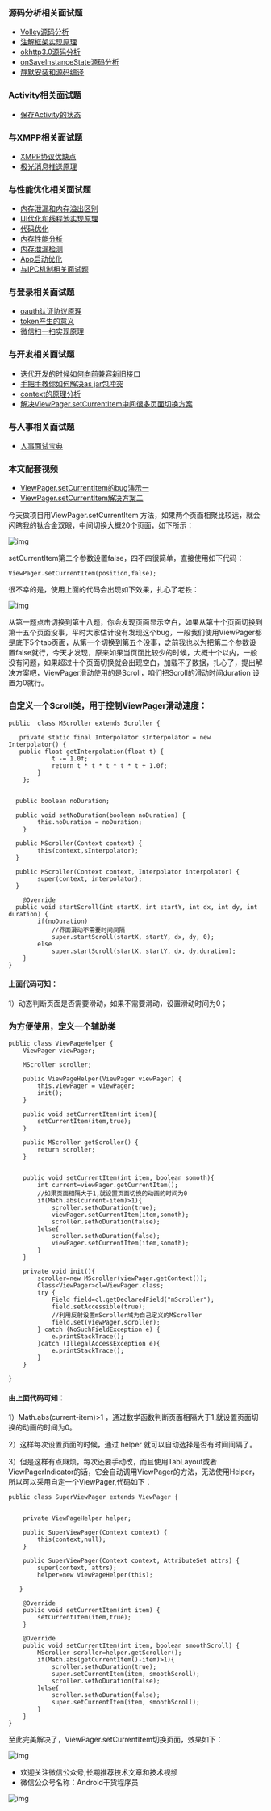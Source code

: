 ### 源码分析相关面试题

- [Volley源码分析](http://www.jianshu.com/p/ec3dc92df581)
- [注解框架实现原理](http://www.jianshu.com/p/20da6d6389e1)
- [okhttp3.0源码分析](http://www.jianshu.com/p/9ed2c2f2a52c)
- [onSaveInstanceState源码分析](http://www.jianshu.com/p/cbf9c3557d64)
- [静默安装和源码编译](http://www.jianshu.com/p/2211a5b3c37f)

### Activity相关面试题

- [保存Activity的状态](http://www.jianshu.com/p/cbf9c3557d64)

### 与XMPP相关面试题

- [XMPP协议优缺点](http://www.jianshu.com/p/2c04ac3c526a)
- [极光消息推送原理](http://www.jianshu.com/p/d88dc66908cf)

### 与性能优化相关面试题

- [内存泄漏和内存溢出区别](http://www.jianshu.com/p/5dd645b05c76)
- [UI优化和线程池实现原理](http://www.jianshu.com/p/c22398f8587f)
- [代码优化](http://www.jianshu.com/p/ebd41eab90df)
- [内存性能分析](http://www.jianshu.com/p/2665c31b9c2f)
- [内存泄漏检测](http://www.jianshu.com/p/1514c7804a06)
- [App启动优化](http://www.jianshu.com/p/f0f73fefdd43)
- [与IPC机制相关面试题](http://www.jianshu.com/p/de4793a4c2d0)

### 与登录相关面试题

- [oauth认证协议原理](http://www.jianshu.com/p/2a6ecbf8d49d)
- [token产生的意义](http://www.jianshu.com/p/9b7ce2d6c195)
- [微信扫一扫实现原理](http://www.jianshu.com/p/a9d1f21bd5e0)

### 与开发相关面试题

- [迭代开发的时候如何向前兼容新旧接口](http://www.jianshu.com/p/cbecadec98de)
- [手把手教你如何解决as jar包冲突](http://www.jianshu.com/p/30fdc391289c)
- [context的原理分析](http://www.jianshu.com/p/2706c13a1769)
- [解决ViewPager.setCurrentItem中间很多页面切换方案](http://www.jianshu.com/p/38ab6d856b56)

### 与人事相关面试题

- [人事面试宝典](http://www.jianshu.com/p/d61b553ff8c9)

### 本文配套视频

- [ViewPager.setCurrentItem的bug演示一](https://v.qq.com/x/page/n0501ylwqx1.html)
- [ViewPager.setCurrentItem解决方案二](https://v.qq.com/x/page/g05012qi6hs.html)

今天做项目用ViewPager.setCurrentItem 方法，如果两个页面相聚比较远，就会闪瞎我的钛合金双眼，中间切换大概20个页面，如下所示：

![img](http://upload-images.jianshu.io/upload_images/4037105-bab7127dbfb0d444?imageMogr2/auto-orient/strip)

setCurrentItem第二个参数设置false，四不四很简单，直接使用如下代码：

```
ViewPager.setCurrentItem(position,false);
```

很不幸的是，使用上面的代码会出现如下效果，扎心了老铁：

![img](http://upload-images.jianshu.io/upload_images/4037105-5dc7bf8e931596ce?imageMogr2/auto-orient/strip)

从第一题点击切换到第十八题，你会发现页面显示空白，如果从第十个页面切换到第十五个页面没事，平时大家估计没有发现这个bug，一般我们使用ViewPager都是底下5个tab页面，从第一个切换到第五个没事，之前我也以为把第二个参数设置false就行，今天才发现，原来如果当页面比较少的时候，大概十个以内，一般没有问题，如果超过十个页面切换就会出现空白，加载不了数据，扎心了，提出解决方案吧，ViewPager滑动使用的是Scroll，咱们把Scroll的滑动时间duration 设置为0就行。

### **自定义一个Scroll类，用于控制ViewPager滑动速度：**

```
public  class MScroller extends Scroller {

   private static final Interpolator sInterpolator = new Interpolator() {
   public float getInterpolation(float t) {
            t -= 1.0f;
            return t * t * t * t * t + 1.0f;
        }
    };


  public boolean noDuration;

  public void setNoDuration(boolean noDuration) {
        this.noDuration = noDuration;
    }

  public MScroller(Context context) {
        this(context,sInterpolator);
  }

  public MScroller(Context context, Interpolator interpolator) {
        super(context, interpolator);
  }

    @Override
  public void startScroll(int startX, int startY, int dx, int dy, int duration) {
        if(noDuration)
            //界面滑动不需要时间间隔
            super.startScroll(startX, startY, dx, dy, 0);
        else
            super.startScroll(startX, startY, dx, dy,duration);
    }
}
```

#### **上面代码可知：**

1）动态判断页面是否需要滑动，如果不需要滑动，设置滑动时间为0；

### **为方便使用，定义一个辅助类**

```
public class ViewPageHelper {
    ViewPager viewPager;

    MScroller scroller;

    public ViewPageHelper(ViewPager viewPager) {
        this.viewPager = viewPager;
        init();
    }

    public void setCurrentItem(int item){
        setCurrentItem(item,true);
    }

    public MScroller getScroller() {
        return scroller;
    }


    public void setCurrentItem(int item, boolean somoth){
        int current=viewPager.getCurrentItem();
        //如果页面相隔大于1,就设置页面切换的动画的时间为0
        if(Math.abs(current-item)>1){
            scroller.setNoDuration(true);
            viewPager.setCurrentItem(item,somoth);
            scroller.setNoDuration(false);
        }else{
            scroller.setNoDuration(false);
            viewPager.setCurrentItem(item,somoth);
        }
    }

    private void init(){
        scroller=new MScroller(viewPager.getContext());
        Class<ViewPager>cl=ViewPager.class;
        try {
            Field field=cl.getDeclaredField("mScroller");
            field.setAccessible(true);
            //利用反射设置mScroller域为自己定义的MScroller
            field.set(viewPager,scroller);
        } catch (NoSuchFieldException e) {
            e.printStackTrace();
        }catch (IllegalAccessException e){
            e.printStackTrace();
        }
    }

}
```

#### **由上面代码可知：**

1）Math.abs(current-item)>1 ，通过数学函数判断页面相隔大于1,就设置页面切换的动画的时间为0。

2）这样每次设置页面的时候，通过 helper 就可以自动选择是否有时间间隔了。

3）但是这样有点麻烦，每次还要手动改，而且使用TabLayout或者ViewPagerIndicator的话，它会自动调用ViewPager的方法，无法使用Helper，所以可以采用自定一个ViewPager,代码如下：

```
public class SuperViewPager extends ViewPager {


    private ViewPageHelper helper;

    public SuperViewPager(Context context) {
        this(context,null);
    }

    public SuperViewPager(Context context, AttributeSet attrs) {
        super(context, attrs);
        helper=new ViewPageHelper(this);

   }

    @Override
    public void setCurrentItem(int item) {
        setCurrentItem(item,true);
    }

    @Override
    public void setCurrentItem(int item, boolean smoothScroll) {
        MScroller scroller=helper.getScroller();
        if(Math.abs(getCurrentItem()-item)>1){
            scroller.setNoDuration(true);
            super.setCurrentItem(item, smoothScroll);
            scroller.setNoDuration(false);
        }else{
            scroller.setNoDuration(false);
            super.setCurrentItem(item, smoothScroll);
        }
    }
}
```

至此完美解决了，ViewPager.setCurrentItem切换页面，效果如下：

![img](http://upload-images.jianshu.io/upload_images/4037105-b2f5486c91c65eae?imageMogr2/auto-orient/strip)

- 欢迎关注微信公众号,长期推荐技术文章和技术视频
- 微信公众号名称：Android干货程序员

![img](http://upload-images.jianshu.io/upload_images/4037105-8f737b5104dd0b5d.png?imageMogr2/auto-orient/strip%7CimageView2/2/w/1240)